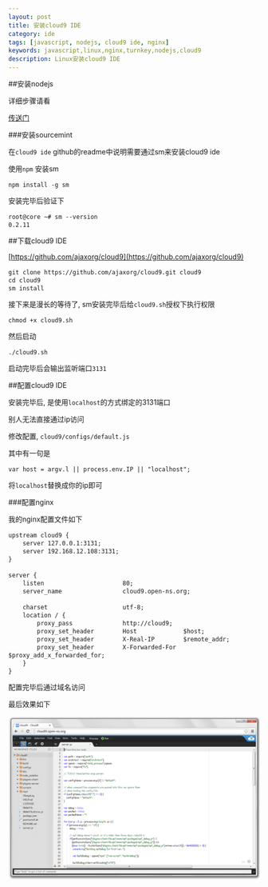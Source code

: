 ```yaml
---
layout: post
title: 安装cloud9 IDE
category: ide
tags: [javascript, nodejs, cloud9 ide, nginx]
keywords: javascript,linux,nginx,turnkey,nodejs,cloud9
description: Linux安装cloud9 IDE
---
```


##安装nodejs

详细步骤请看

[传送门](http://heroin.so/javascript/2012/10/26/make-nodejs/)

###安装sourcemint

在`cloud9 ide` github的readme中说明需要通过sm来安装cloud9 ide

使用`npm` 安装sm

    npm install -g sm

安装完毕后验证下

    root@core ~# sm --version
    0.2.11

##下载cloud9 IDE

[https://github.com/ajaxorg/cloud9](https://github.com/ajaxorg/cloud9)

    git clone https://github.com/ajaxorg/cloud9.git cloud9
    cd cloud9
    sm install

接下来是漫长的等待了, sm安装完毕后给`cloud9.sh`授权下执行权限

    chmod +x cloud9.sh

然后启动

    ./cloud9.sh

启动完毕后会输出监听端口`3131`

##配置cloud9 IDE

安装完毕后, 是使用`localhost`的方式绑定的3131端口

别人无法直接通过ip访问

修改配置, `cloud9/configs/default.js`

其中有一句是

    var host = argv.l || process.env.IP || "localhost";

将`localhost`替换成你的ip即可

###配置nginx

我的nginx配置文件如下

    upstream cloud9 {
        server 127.0.0.1:3131;
        server 192.168.12.108:3131;
    }

    server {
        listen                      80;
        server_name                 cloud9.open-ns.org;

        charset                     utf-8;
        location / {
            proxy_pass              http://cloud9;
            proxy_set_header        Host             $host;
            proxy_set_header        X-Real-IP        $remote_addr;
            proxy_set_header        X-Forwarded-For  $proxy_add_x_forwarded_for;
        }
    }

配置完毕后通过域名访问

最后效果如下

![](/assets/blog/make-clou9ide/cloud9.png)
